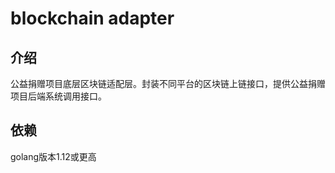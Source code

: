 # blockchain adapter

## 介绍

公益捐赠项目底层区块链适配层。封装不同平台的区块链上链接口，提供公益捐赠项目后端系统调用接口。

## 依赖

golang版本1.12或更高
